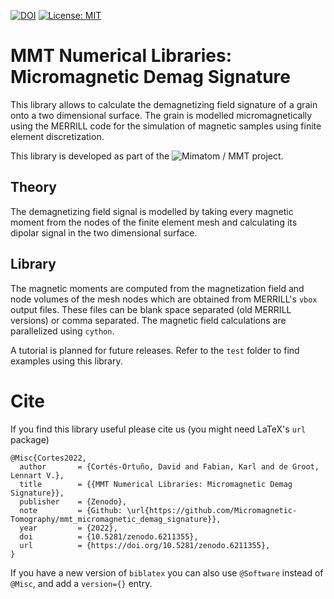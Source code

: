 [![DOI](https://zenodo.org/badge/DOI/10.5281/zenodo.6211355.svg)](https://doi.org/10.5281/zenodo.6211355)
[![License: MIT](https://img.shields.io/badge/License-MIT-yellow.svg)](LICENSE)

# MMT Numerical Libraries: Micromagnetic Demag Signature

This library allows to calculate the demagnetizing field signature of a
grain onto a two dimensional surface. The grain is modelled micromagnetically
using the MERRILL code for the simulation of magnetic samples using finite
element discretization.

This library is developed as part of the ![Mimatom / MMT](https://mimatom.org/)
project.

## Theory

The demagnetizing field signal is modelled by taking every magnetic moment from
the nodes of the finite element mesh and calculating its dipolar signal in the
two dimensional surface. 

## Library

The magnetic moments are computed from the magnetization field and node volumes
of the mesh nodes which are obtained from MERRILL's `vbox` output files. These
files can be blank space separated (old MERRILL versions) or comma separated.
The magnetic field calculations are parallelized using `cython`.

A tutorial is planned for future releases. Refer to the `test` folder to find
examples using this library.

# Cite

If you find this library useful please cite us (you might need LaTeX's
`url` package)

    @Misc{Cortes2022,
      author       = {Cortés-Ortuño, David and Fabian, Karl and de Groot, Lennart V.},
      title        = {{MMT Numerical Libraries: Micromagnetic Demag Signature}},
      publisher    = {Zenodo},
      note         = {Github: \url{https://github.com/Micromagnetic-Tomography/mmt_micromagnetic_demag_signature}},
      year         = {2022},
      doi          = {10.5281/zenodo.6211355},
      url          = {https://doi.org/10.5281/zenodo.6211355},
    }

If you have a new version of `biblatex` you can also use `@Software` instead of 
`@Misc`, and add a `version={}` entry.
